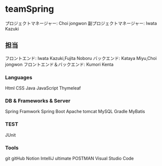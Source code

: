 # teamSpring
プロジェクトマネージャー: Choi jongwon
副プロジェクトマネージャー: Iwata Kazuki</br>

## 担当
フロントエンド: Iwata Kazuki,Fujita Noboru
バックエンド:  Kataya Miyu,Choi jongwon
フロントエンド＆バックエンド: Kumori Kenta</br>
 
### Languages
  Html
  CSS
  Java
  JavaScript
  Thymeleaf</br>
  
### DB & Frameworks & Server
  Spring Framwork
  Spring Boot
  Apache tomcat
  MySQL
  Gradle
  MyBatis</br>
  
### TEST
  JUnit</br>
  
### Tools
  git
  gitHub
  Notion
  IntelliJ ultimate
  POSTMAN
  Visual Studio Code</br>
